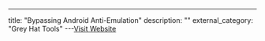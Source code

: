 ---
title: "Bypassing Android Anti-Emulation"
description: ""
external_category: "Grey Hat Tools"
---[Visit Website](https://www.juanurs.com/Bypassing-Android-Anti-Emulation-Part-I/)

